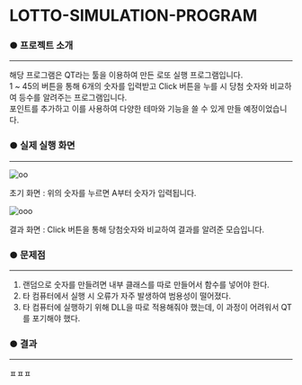 # LOTTO-SIMULATION-PROGRAM


### ● 프로젝트 소개
---
 해당 프로그램은 QT라는 툴을 이용하여 만든 로또 실행 프로그램입니다.  
 1 ~ 45의 버튼을 통해 6개의 숫자를 입력받고 Click 버튼을 누를 시 당첨 숫자와 비교하여 등수를 알려주는 프로그램입니다.  
 포인트를 추가하고 이를 사용하여 다양한 테마와 기능을 쓸 수 있게 만들 예정이었습니다.  
   
### ● 실제 실행 화면
 ---
 ![oo](https://user-images.githubusercontent.com/101317590/171852025-1ee82e35-da3e-4698-b2f2-89eddba0623d.png)
 
초기 화면 : 위의 숫자를 누르면 A부터 숫자가 입력됩니다.

![ooo](https://user-images.githubusercontent.com/101317590/171852137-ae2cdd5e-d562-428e-95fc-31c461b7e2f2.png)

결과 화면 : Click 버튼을 통해 당첨숫자와 비교하여 결과를 알려준 모습입니다.  
   
### ● 문제점
 ---
 1. 랜덤으로 숫자를 만들려면 내부 클래스를 따로 만들어서 함수를 넣어야 한다.
 2. 타 컴퓨터에서 실행 시 오류가 자주 발생하여 범용성이 떨어졌다.
 3. 타 컴퓨터에 실행하기 위해 DLL을 따로 적용해줘야 했는데, 이 과정이 어려워서 QT를 포기해야 했다.
  
### ● 결과
---
ㅍㅍㅍ
